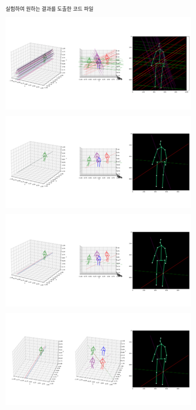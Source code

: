 실험하여 원하는 결과를 도출한 코드 파일 



![Fig](images/a.png)

![Fig](images/b.png)

![Fig](images/c.png)

![Fig](images/d.png)
